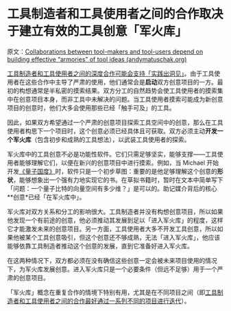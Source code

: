 # 工具制造者和工具使用者之间的合作取决于建立有效的工具创意「军火库」

原文：[Collaborations between tool-makers and tool-users depend on building effective “armories” of tool ideas (andymatuschak.org)](https://notes.andymatuschak.org/zJip1ikfjnqm8veu4GE4SmK)

[工具制造者和工具使用者之间的深度合作可能会支持「实践出洞见」](https://notes.andymatuschak.org/zG1S2XhBhJa7PWeSkKna2Y2)。由于工具使用者在这些合作中主导了严肃的使用，他们通常会是**启动**双方创意项目的一方。最初的构想通常是半私密的摸索结果。双方分工的自然趋势会使工具使用者的摸索集中在创意项目本身，而非工具中未解决的问题。当工具使用者摸索可能成为新创意项目的创意时，他们大多会使用那些已经「触手可及」的工具。

因此，如果双方希望通过一个严肃的创意项目探索工具空间中的创意，那么在工具使用者构思下一个项目时，这个创意必须已经具体且可获取。双方必须主动**开发一个军火库**（包含初步和成熟的工具想法），以武装工具使用者的探索。

军火库中的工具创意不必是功能性软件。它们只需足够坚实，能够支撑——工具使用者能够理解它们，以便在新兴的创意项目中进行摸索。例如，当 Michael 开始开发[《量子国度》](https://notes.andymatuschak.org/zNVVrcxnkjk7pCabiBvaic1)时，软件只是一个初步草图：重要的是他足够理解这个创意的**形状**，能够想象出一个强有力地实现它的书。在草拟书籍时，暂时在文本中简单写下「问题：一个量子比特的向量空间有多少维？」是可以的。助记媒介背后的核心**创意*已经「在军火库中」。

军火库对双方关系和分工的影响很大。工具制造者并没有构想创意项目，所以如果他发现一个有前途的创意，他必须推动其发展到足以「进入军火库」的程度，这样它才能激发未来的创意项目。另一方面，工具使用者大多不开发工具创意，所以如果他被某个工具创意吸引，但这个创意还不够成熟，无法「进入军火库」，他应该能够依靠工具制造者推动这个创意的发展，直到它准备好进入军火库。

在这两种情况下，双方都必须在没有确信这些创意一定会被未来项目使用的情况下，为军火库发展创意。进入军火库只是一个必要条件（但远不足够）用于一个严肃的创意项目。

「军火库」概念在重复合作的情境下特别有用，尤其是在不同项目之间（即[工具制造者和工具使用者之间的合作最好通过一系列不同的项目进行迭代](https://notes.andymatuschak.org/z2MeZGv57tNcz5rh64ebSNz)）。
